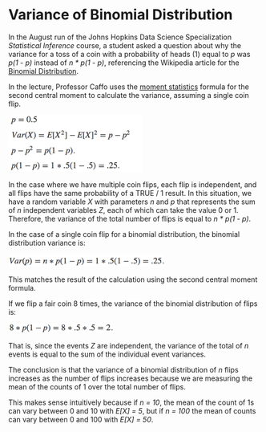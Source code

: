 # Variance of Binomial Distribution

In the August run of the Johns Hopkins Data Science Specialization *Statistical Inference* course, a student asked a question about why the variance for a toss of a coin with a probability of heads (1) equal to *p* was *p(1 - p)* instead of <i>n * p(1 - p)</i>, referencing the Wikipedia article for the [Binomial Distribution](http://bit.ly/2vU528j).

In the lecture, Professor Caffo uses the [moment statistics](http://bit.ly/2iTE6zW) formula for the second central moment to calculate the variance, assuming a single coin flip.

<img src="./images/statinf-varOfBinomialDistribution01.png">

In the case where we have multiple coin flips, each flip is independent, and all flips have the same probability of a TRUE / 1 result. In this situation, we have a random variable *X* with parameters *n* and *p* that represents the sum of *n* independent variables *Z*, each of which can take the value 0 or 1. Therefore, the variance of the total number of flips is equal to <i>n * p(1 - p)</i>.

In the case of a single coin flip for a binomial distribution, the binomial distribution variance is:

<img src="./images/statinf-varOfBinomialDistribution02.png">

This matches the result of the calculation using the second central moment formula.

If we flip a fair coin 8 times, the variance of the binomial distribution of flips is:

<img src="./images/statinf-varOfBinomialDistribution03.png">

That is, since the events *Z* are independent, the variance of the total of *n* events is equal to the sum of the individual event variances.

The conclusion is that the variance of a binomial distribution of *n* flips increases as the number of flips increases because we are measuring the mean of the counts of 1 over the total number of flips.


This makes sense intuitively because if *n = 10*, the mean of the count of 1s can vary between 0 and 10 with *E[X] = 5*, but if *n = 100* the mean of counts can vary between 0 and 100 with *E[X] = 50*.
